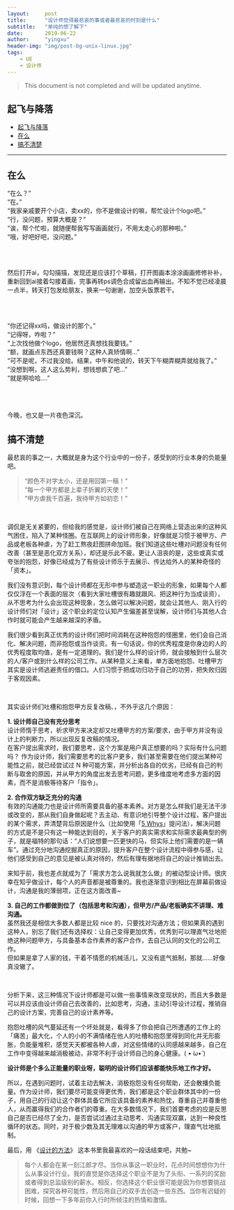 ```yaml
---
layout:     post
title:      "设计师觉得最悲哀的事或者最悲哀的时刻是什么"
subtitle:   "单纯的想了解下"
date:       2019-06-22
author:     "yingxu"
header-img: "img/post-bg-unix-linux.jpg"
tags:
    - UE
    - 设计师
---
```


> This document is not completed and will be updated anytime.


## 起飞与降落

- [起飞与降落](#%E8%B5%B7%E9%A3%9E%E4%B8%8E%E9%99%8D%E8%90%BD)
- [在么](#%E5%9C%A8%E4%B9%88)
- [搞不清楚](#%E6%90%9E%E4%B8%8D%E6%B8%85%E6%A5%9A)

---

## 在么

<div class="RichContent-inner"><span class="RichText ztext CopyrightRichText-richText" itemprop="text" ecommerce="[object Object]"><p>“在么？”<br>“在。”<br>“我家亲戚要开个小店，卖xx的，你不是做设计的嘛，帮忙设计个logo吧。”<br>“行，没问题，预算大概是？”<br>“诶，帮个忙啦，就随便帮我写写画画就行，不用太走心的那种啦。”<br>“哦，好吧好吧，没问题。”</p><br><br><p>然后打开ai，勾勾描描，发现还是应该打个草稿，打开图画本涂涂画画修修补补，重新回到ai接着勾接着画，完事再转ps调色合成留出血再输出。不知不觉已经凌晨一点半，转天打包发给朋友，换来一句谢谢，加空头饭票若干。</p><br><br><p>“你还记得xx吗，做设计的那个。”<br>“记得呀，咋啦？”<br>“上次找他做个logo，他居然还真想找我要钱。”<br>“额，就画点东西还真要钱啊？这种人真矫情啊...”<br>“可不是呢，不过我没给。结果，中午和他说的，转天下午糊弄糊弄就给我了。”<br>“没想到啊，这人这么势利，想钱想疯了吧...”<br>“就是啊哈哈....”</p><br><br><br>今晚，也又是一片夜色深沉。</span></div>

## 搞不清楚

<div class="RichContent-inner"><span class="RichText ztext CopyrightRichText-richText" itemprop="text" ecommerce="[object Object]"><p>最悲哀的事之一，大概就是身为这个行业中的一份子，感受到的行业本身的负能量吧。</p><blockquote>“颜色不对字太小，还是用回第一稿！” <br>“每一个甲方都是上辈子折翼的天使！”<br>“甲方虐我千百遍，我待甲方如初恋！”</blockquote><br><p>调侃是无关紧要的，但给我的感觉是，设计师们被自己在网络上营造出来的这种风气困住，陷入了某种怪圈。在互联网上的设计师形象，好像就是习惯于被甲方、产品或老板各种虐，为了赶工熬夜赶图拼命加班。我们知道这些吐槽对问题没有任何改善（甚至是恶化双方关系），却还是乐此不疲。更让人沮丧的是，这些或真实或夸张的抱怨，好像已经成为了有些设计师乐于去展示、传达给外人的某种奇怪的「资本」。</p><p>我们没有意识到，每个设计师都在无形中参与塑造这一职业的形象，如果每个人都仅仅浮在一个表面的层次（看到大家吐槽很有趣就跟风、把这种行为当成谈资），从不思考为什么会出现这种现象，怎么做可以解决问题，就会让其他人、刚入行的设计师们对「设计」这个职业的定位认知产生偏差甚至误解，设计师们与其他人合作时就可能会产生越来越深的矛盾。</p><p>我们很少看到真正优秀的设计师们把时间消耗在这种抱怨的怪圈里，他们会自己消化、解决问题，而非抱怨或当作谈资。有一句话说，你的优秀程度是你身边的人的优秀程度取均值，是有一定道理的。我们是什么样的设计师，就会接触到什么层次的人/客户或到什么样的公司工作。从某种意义上来看，单方面地抱怨、吐槽甲方其实是设计师逃避责任的借口。人们习惯于把成功归功于自己的功劳，把失败归因于客观因素。</p><br><p>其实设计师们吐槽和抱怨甲方反复改稿、，不外乎这几个原因：</p><p><b>1. 设计师自己没有充分思考</b><br>设计师惰于思考，祈求甲方来决定却又吐槽甲方的方案/要求，由于甲方并没有设计上的判断力，所以出现反复改稿的情况。<br>在客户提出需求时，我们要思考，这个方案是用户真正想要的吗？实际有什么问题吗？ 作为设计师，我们需要思考的比客户更多，我们甚至需要在他们提出某种可能性之前，就已经尝试过 N 种可能方案，并分析出各自的优劣，已经有自己的判断与取舍的原因，并从甲方的角度出发去思考问题，更多维度地考虑多方面的因素，而不是消极等待客户「指令」。</p><p><b>2. 合作双方缺乏充分的沟通</b><br>有效的沟通能力也是设计师所需要具备的基本素养。对方是怎么样我们是无法干涉或改变的，那从我们自身做起呢？去主动、有意识地引导整个设计过程，客户提出的某个需求，弄清楚背后原因是什么（比如使用「<a href="https://link.zhihu.com/?target=http%3A//en.wikipedia.org/wiki/5_Whys" class=" wrap external" target="_blank" rel="nofollow noreferrer" data-za-detail-view-id="1043">5 Whys</a>」提问法），解决问题的方式是不是只有这一种能达到目的，关于客户的真实需求和实际需求最典型的例子，就是福特的那句话：“人们说想要一匹更快的马，但实际上他们需要的是一辆车”。通过充分地沟通挖掘真正的原因，提升客户在整个设计流程中得参与感，让他们感受到自己的意见是被认真对待的，然后有理有据地将自己的设计推销出去。</p><p>来知乎前，我也差点就成为了「需求方怎么说我就怎么做」的被动型设计师。很庆幸在知乎做设计，每个人的声音都是被尊重的。我也逐渐意识到相比在屏幕前做设计，沟通是我的薄弱项，正在这方面改善~</p><p><b>3. 自己的工作都做到位了（包括思考和沟通），但甲方/</b><b>产品/</b><b>老板确实不讲理、难沟通。</b><br>虽然我还是相信大多数人都是比较 nice 的，只要找对沟通方法；但如果真的遇到这种人，别忘了我们还有选择权：让自己变得更加优秀，优秀到可以理直气壮地拒绝这种问题甲方，与具备基本合作素养的客户合作，去自己认同的文化的公司工作。<br>但如果是拿了人家的钱，干着不情愿的机械活儿，又没有底气抵制，那就……好像真没辙了。</p><br><p>分析下来，这三种情况下设计师都是可以做一些事情来改变现状的，而且大多数是可以并应该由设计师自己去改善的，比如思考，沟通，主动引导设计过程，推销自己的设计方案，完善自己的设计素养等。</p><p>抱怨吐槽的风气蔓延还有一个坏处就是，看得多了你会把自己所遭遇的工作上的「痛苦」最大化，个人的小的不满情绪在他人的吐槽和抱怨里得到同化并无形膨胀，负能量堆积，感觉天天都被各种人虐，对这些情绪的认同感越来越多，自己在工作中变得越来越消极被动，非常不利于设计师自己的身心健康。( • ̀ω•́ )</p><p><b>设计师是个多么正能量的职业呀，聪明的设计师们应该都能快乐地工作才好。</b></p><p>所以，在遇到问题时，试着主动去解决，消极抱怨没有任何帮助，还会散播负能量。作为设计师，我们要尽可能变得更优秀，我们都是这个职业群体其中的一份子，用自己的行动让这个群体具备它所应该具备的素养和热忱，尊重自己并尊重他人，从而赢得我们的合作者们的尊重。在大多数情况下，我们首要考虑的应是反思自己是否已经尽了全力，是否尝试过通过主动思考、沟通实现双赢，达到一种良性循环的状态。同时，对于极少数及其无理难以沟通的甲方或客户，理直气壮地抵制。</p>最后，用 《<a href="https://link.zhihu.com/?target=http%3A//book.douban.com/subject/25985178/" class=" wrap external" target="_blank" rel="nofollow noreferrer">设计的方法</a>》 这本书里我最喜欢的一段话结束吧，共勉~<br><blockquote>每个人都会在某一刻江郎才尽。当你从事这一职业时，花点时间想想你为什么从事设计行业。我的直觉是你选择这个职业不是为了头衔、一系列的奖励或者得到总监级别的薪水。相反，你选择这个职业很可能是因为你想要挑战困难，探究各种可能性，然后用自己的双手去创造一些东西。当你有迟疑的时候，回想一下多年前你入行时所倾注的热情和激情。</blockquote></span></div>
